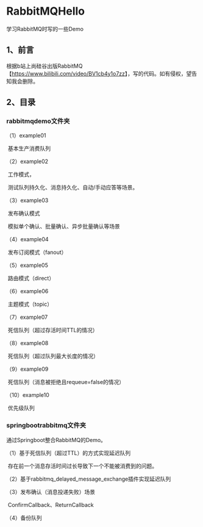 # RabbitMQHello
学习RabbitMQ时写的一些Demo

## 1、前言

根据b站上尚硅谷出版RabbitMQ【<https://www.bilibili.com/video/BV1cb4y1o7zz>】，写的代码。如有侵权，望告知我会删除。

## 2、目录

### rabbitmqdemo文件夹

（1）example01

​	基本生产消费队列

（2）example02

​	工作模式，

​	测试队列持久化、消息持久化、自动/手动应答等场景。

（3）example03

​	发布确认模式

​	模拟单个确认、批量确认、异步批量确认等场景

（4）example04

​	发布订阅模式（fanout）

（5）example05

​	路由模式（direct）

（6）example06

​	主题模式（topic）

（7）example07

​	死信队列（超过存活时间TTL的情况）

（8）example08

​	死信队列（超过队列最大长度的情况）

（9）example09

​	死信队列（消息被拒绝且requeue=false的情况）

（10）example10

​	优先级队列

### springbootrabbitmq文件夹

通过Springboot整合RabbitMQ的Demo。

（1）基于死信队列（超过TTL）的方式实现延迟队列

​	存在前一个消息存活时间过长导致下一个不能被消费到的问题。

（2）基于rabbitmq_delayed_message_exchange插件实现延迟队列

（3）发布确认（消息投递失败）场景

​	ConfirmCallback、ReturnCallback

（4）备份队列



